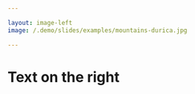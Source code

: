 ```yaml
---

layout: image-left
image: /.demo/slides/examples/mountains-durica.jpg

---
```


# Text on the right
